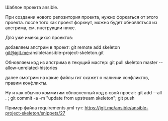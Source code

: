 Шаблон проекта ansible.

При создании нового репозитория проекта, нужно форкаться от этого проекта.
после того как проект форкнут, можно будет обновляться из апстрима, см. инструкции ниже.


Для уже имеющихся проектов:

добавляем апстрим в проект:
git remote add skeleton git@jgit.me:ansible/ansible-project-skeleton.git

Обновляем код из апстрима в текущий мастер:
git pull skeleton master --allow-unrelated-histories

далее смотрим на какие файлы гит скажет о наличии конфликтов, правим конфликты.

Ну и как обычно коммитим обновленный код в свой проект:
git add --all . ; git commit -a -m "update from upstream skeleton"; git push

Пример файла requirements.yml тут:
https://jgit.me/ansible/ansible-project-skeleton/snippets/27